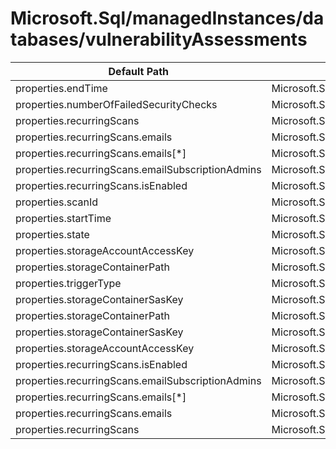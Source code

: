 # Microsoft.Sql/managedInstances/databases/vulnerabilityAssessments

| Default Path | Alias |
|---|---|
| properties.endTime | Microsoft.Sql/managedInstances/databases/vulnerabilityAssessments/endTime |
| properties.numberOfFailedSecurityChecks | Microsoft.Sql/managedInstances/databases/vulnerabilityAssessments/numberOfFailedSecurityChecks |
| properties.recurringScans | Microsoft.Sql/managedInstances/databases/vulnerabilityAssessments/recurringScans |
| properties.recurringScans.emails | Microsoft.Sql/managedInstances/databases/vulnerabilityAssessments/recurringScans.emails |
| properties.recurringScans.emails[*] | Microsoft.Sql/managedInstances/databases/vulnerabilityAssessments/recurringScans.emails[*] |
| properties.recurringScans.emailSubscriptionAdmins | Microsoft.Sql/managedInstances/databases/vulnerabilityAssessments/recurringScans.emailSubscriptionAdmins |
| properties.recurringScans.isEnabled | Microsoft.Sql/managedInstances/databases/vulnerabilityAssessments/recurringScans.isEnabled |
| properties.scanId | Microsoft.Sql/managedInstances/databases/vulnerabilityAssessments/scanId |
| properties.startTime | Microsoft.Sql/managedInstances/databases/vulnerabilityAssessments/startTime |
| properties.state | Microsoft.Sql/managedInstances/databases/vulnerabilityAssessments/state |
| properties.storageAccountAccessKey | Microsoft.Sql/managedInstances/databases/vulnerabilityAssessments/storageAccountAccessKey |
| properties.storageContainerPath | Microsoft.Sql/managedInstances/databases/vulnerabilityAssessments/storageContainerPath |
| properties.triggerType | Microsoft.Sql/managedInstances/databases/vulnerabilityAssessments/triggerType |
| properties.storageContainerSasKey | Microsoft.Sql/managedInstances/databases/vulnerabilityAssessments/storageContainerSasKey |
| properties.storageContainerPath | Microsoft.Sql/managedInstances/databases/vulnerabilityAssessments/default.storageContainerPath |
| properties.storageContainerSasKey | Microsoft.Sql/managedInstances/databases/vulnerabilityAssessments/default.storageContainerSasKey |
| properties.storageAccountAccessKey | Microsoft.Sql/managedInstances/databases/vulnerabilityAssessments/default.storageAccountAccessKey |
| properties.recurringScans.isEnabled | Microsoft.Sql/managedInstances/databases/vulnerabilityAssessments/default.recurringScans.isEnabled |
| properties.recurringScans.emailSubscriptionAdmins | Microsoft.Sql/managedInstances/databases/vulnerabilityAssessments/default.recurringScans.emailSubscriptionAdmins |
| properties.recurringScans.emails[*] | Microsoft.Sql/managedInstances/databases/vulnerabilityAssessments/default.recurringScans.emails[*] |
| properties.recurringScans.emails | Microsoft.Sql/managedInstances/databases/vulnerabilityAssessments/default.recurringScans.emails |
| properties.recurringScans | Microsoft.Sql/managedInstances/databases/vulnerabilityAssessments/default.recurringScans |

